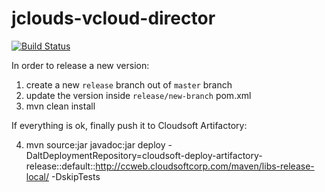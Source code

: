 jclouds-vcloud-director
=======================
[![Build Status](https://api.travis-ci.org/cloudsoft/jclouds-vcloud-director.svg?branch=master)](https://travis-ci.org/cloudsoft/jclouds-vcloud-director)

In order to release a new version:

1. create a new `release` branch out of `master` branch
2. update the version inside `release/new-branch` pom.xml
3. mvn clean install

If everything is ok, finally push it to Cloudsoft Artifactory:

4. mvn source:jar javadoc:jar deploy -DaltDeploymentRepository=cloudsoft-deploy-artifactory-release::default::http://ccweb.cloudsoftcorp.com/maven/libs-release-local/ -DskipTests
